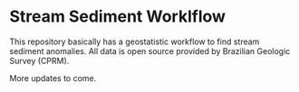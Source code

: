 # Stream Sediment Worklflow

This repository  basically has a geostatistic workflow to find stream sediment anomalies. All data is open source provided by Brazilian Geologic Survey (CPRM). 

More updates to come.
